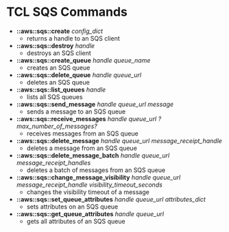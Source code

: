 # TCL SQS Commands

* **::aws::sqs::create** *config_dict*
  - returns a handle to an SQS client
* **::aws::sqs::destroy** *handle*
  - destroys an SQS client
* **::aws::sqs::create_queue** *handle* *queue_name*
  - creates an SQS queue
* **::aws::sqs::delete_queue** *handle* *queue_url*
  - deletes an SQS queue
* **::aws::sqs::list_queues** *handle*
  - lists all SQS queues
* **::aws::sqs::send_message** *handle* *queue_url* *message*
  - sends a message to an SQS queue
* **::aws::sqs::receive_messages** *handle* *queue_url* *?max_number_of_messages?*
  - receives messages from an SQS queue
* **::aws::sqs::delete_message** *handle* *queue_url* *message_receipt_handle*
  - deletes a message from an SQS queue
* **::aws::sqs::delete_message_batch** *handle* *queue_url* *message_receipt_handles*
  - deletes a batch of messages from an SQS queue
* **::aws::sqs::change_message_visibility** *handle* *queue_url* *message_receipt_handle* *visibility_timeout_seconds*
  - changes the visibility timeout of a message
* **::aws::sqs::set_queue_attributes** *handle* *queue_url* *attributes_dict*
  - sets attributes on an SQS queue
* **::aws::sqs::get_queue_attributes** *handle* *queue_url*
  - gets all attributes of an SQS queue




